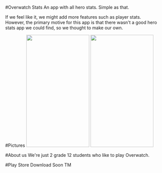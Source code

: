 #Overwatch Stats
An app with all hero stats. Simple as that.  
  
If we feel like it, we might add more features such as player stats.  
However, the primary motive for this app is that there wasn't a good hero stats app we could find, so we thought to make our own.

#Pictures
<img src="https://cdn.discordapp.com/attachments/133676181148008448/195362851223764997/Screenshot_20160622-222153.png" width="200" height="356" />
<img src="https://cdn.discordapp.com/attachments/133676181148008448/195369408980320257/Screenshot_20160622-224751.png" width="200" height="356" />

#About us
We're just 2 grade 12 students who like to play Overwatch.  

#Play Store Download
Soon TM

